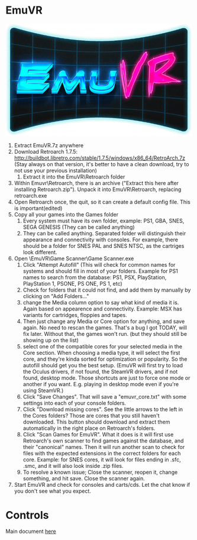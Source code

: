 # EmuVR

![](/images/logo-medium.png)
1. Extract EmuVR.7z anywhere
2. Download Retroarch 1.7.5: http://buildbot.libretro.com/stable/1.7.5/windows/x86_64/RetroArch.7z
(Stay always on that version, it's better to have a clean download, try to not use your previous installation)
	1. Extract it into the EmuVR\Retroarch folder
3. Within Emuvr\Retroarch, there is an archive ("Extract this here after installing Retroarch.zip"). Unpack it into EmuVR\Retroarch, replacing retroarch.exe
4. Open Retroarch once, the quit, so it can create a default config file. This is important(edited)
5. Copy all your games into the Games folder
	1. Every system must have its own folder, example: PS1, GBA, SNES, SEGA GENESIS
	(They can be called anything)
	2. They can be called anything. Separated folder will distinguish their appearance and connectivity with consoles.
	For example, there should be a folder for SNES PAL and SNES NTSC, as the cartriges look different.
6. Open \EmuVR\Game Scanner\Game Scanner.exe
   1. Click "Attempt Autofill"
(This will check for common names for systems and should fill in most of your folders. Example for PS1 names to search from the database: PS1, PSX, PlayStation, PlayStation 1, PSONE, PS ONE, PS 1, etc)
   2. Check for folders that it could not find, and add them by manually by clicking on "Add Folders..."
   3. change the Media column option to say what kind of media it is. Again based on appearence and connectivity. Example: MSX has variants for cartridges, floppies and tapes.
   4. Then just change any Media or Core option for anything, and save again. No need to rescan the games. That's a bug I got TODAY, will fix later. Without that, the games won't run. (but they should still be showing up on the list)
   5. select one of the compatible cores for your selected media in the Core section. When choosing a media type, it will select the first core, and they're kinda sorted for optimization or popularity. So the autofill should get you the best setup.
(EmuVR will first try to load the Oculus drivers, if not found, the SteamVR drivers, and if not found, desktop mode. Those shortcuts are just to force one mode or another if you want. E.g. playing in desktop mode even if you're using SteamVR.)
   6. Click "Save Changes". That will save a "emuvr_core.txt" with some settings into each of your console folders.
   7. Click "Download missing cores". See the little arrows to the left in the Cores folders? Those are cores that you still haven't downloaded. This button should download and extract them automatically in the right place on Retroarch's folders.
   8. Click "Scan Games for EmuVR". What it does is it will first use Retroarch's own scanner to find games against the database, and their "canonical" names. Then it will run another scan to check for files with the expected extensions in the correct folders for each core. Example: for SNES cores, it will look for files ending in .sfc, .smc, and it will also look inside .zip files.
   9. To resolve a known issue; Close the scanner, reopen it, change something, and hit save. Close the scanner again.
7. Start EmuVR and check for consoles and carts/cds. Let the chat know if you don't see what you expect.
   
# Controls
Main document [here](controls.md)
